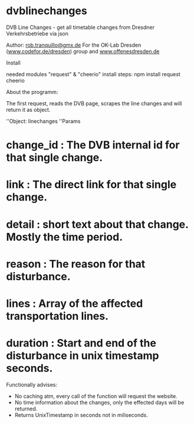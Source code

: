 dvblinechanges
==============

DVB Line Changes - get all timetable changes from Dresdner Verkehrsbetriebe via json


Author: rob.tranquillo@gmx.de
For the OK-Lab Dresden (www.codefor.de/dresden) group and www.offenesdresden.de


Install

needed modules "request" & "cheerio"
install steps:  npm install request cheerio


About the programm:

The first request, reads the DVB page, scrapes the line changes and will return it  as object.

''Object: linechanges
''Params
  # change_id : The DVB internal id for that single change.
  # link : The direct link for that single change.
  # detail : short text about that change. Mostly the time period.
  # reason : The reason for that disturbance.
  # lines : Array of the affected transportation lines.
  # duration : Start and end of the disturbance in unix timestamp seconds.

Functionally advises:
 * No caching atm, every call of the function will request the website.
 * No time information about the changes, only the effected days will be returned.
 * Returns UnixTimestamp in seconds not in miliseconds.
 
